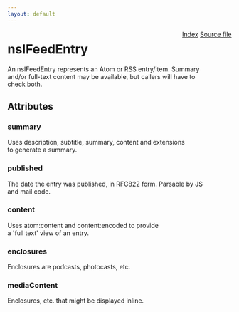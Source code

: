 ```yaml
---
layout: default
---
```

<div class='links' style='float:right'><a href="../index.html">Index</a>
<a href="http://dxr.mozilla.org/mozilla-central/source/toolkit/components/feeds/nsIFeedEntry.idl">Source file</a>
</div>

# nsIFeedEntry #
  
An nsIFeedEntry represents an Atom or RSS entry/item. Summary  
and/or full-text content may be available, but callers will have to  
check both.  
  

## Attributes ##

### summary ###
  
Uses description, subtitle, summary, content and extensions  
to generate a summary.   
  
  

### published ###
  
The date the entry was published, in RFC822 form. Parsable by JS  
and mail code.  
  

### content ###
  
Uses atom:content and content:encoded to provide  
a 'full text' view of an entry.  
  
  

### enclosures ###
  
Enclosures are podcasts, photocasts, etc.  
  

### mediaContent ###
  
Enclosures, etc. that might be displayed inline.  
  
